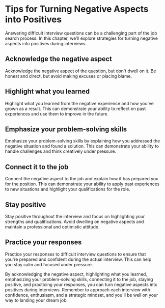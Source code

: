Tips for Turning Negative Aspects into Positives
====================================================================================================

Answering difficult interview questions can be a challenging part of the job search process. In this chapter, we'll explore strategies for turning negative aspects into positives during interviews.

Acknowledge the negative aspect
-------------------------------

Acknowledge the negative aspect of the question, but don't dwell on it. Be honest and direct, but avoid making excuses or placing blame.

Highlight what you learned
--------------------------

Highlight what you learned from the negative experience and how you've grown as a result. This can demonstrate your ability to reflect on past experiences and use them to improve in the future.

Emphasize your problem-solving skills
-------------------------------------

Emphasize your problem-solving skills by explaining how you addressed the negative situation and found a solution. This can demonstrate your ability to handle challenges and think creatively under pressure.

Connect it to the job
---------------------

Connect the negative aspect to the job and explain how it has prepared you for the position. This can demonstrate your ability to apply past experiences to new situations and highlight your qualifications for the role.

Stay positive
-------------

Stay positive throughout the interview and focus on highlighting your strengths and qualifications. Avoid dwelling on negative aspects and maintain a professional and optimistic attitude.

Practice your responses
-----------------------

Practice your responses to difficult interview questions to ensure that you're prepared and confident during the actual interview. This can help you stay calm and focused under pressure.

By acknowledging the negative aspect, highlighting what you learned, emphasizing your problem-solving skills, connecting it to the job, staying positive, and practicing your responses, you can turn negative aspects into positives during interviews. Remember to approach each interview with confidence, enthusiasm, and a strategic mindset, and you'll be well on your way to landing your dream job.
